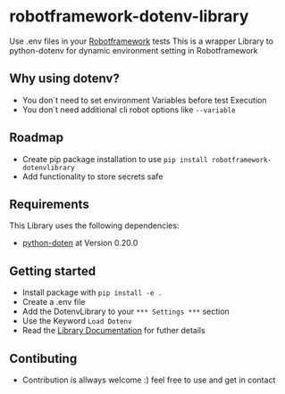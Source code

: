 # robotframework-dotenv-library #
Use .env files in your [Robotframework](https://robotframework.org) tests
This is a wrapper Library to python-dotenv for dynamic environment setting in Robotframework

## Why using dotenv? ##
- You don´t need to set environment Variables before test Execution
- You don´t need additional cli robot options like `--variable`

## Roadmap ##
- Create pip package installation to use  `pip install robotframework-dotenvlibrary`
- Add functionality to store secrets safe

## Requirements ##
This Library uses the following dependencies:

- [python-doten](https://pypi.org/project/python-dotenv/) at Version 0.20.0

## Getting started ##

- Install package with `pip install -e .`
- Create a .env file
- Add the DotenvLibrary to your `*** Settings ***` section
- Use the Keyword `Load Dotenv`
- Read the [Library Documentation](https://christestet.github.io/robotframework-dotenv-library/) for futher details


## Contibuting ##
- Contribution is allways welcome :) feel free to use and get in contact
